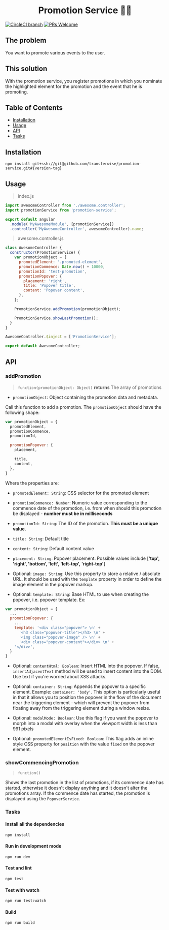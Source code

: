 <h1 align="center">
  Promotion Service 🍾💨
</h1>

[![CircleCI branch](https://img.shields.io/circleci/project/github/transferwise/promotion-service/master.svg?style=flat-square)]()
[![PRs Welcome](https://img.shields.io/badge/PRs-welcome-brightgreen.svg?style=flat-square)](http://makeapullrequest.com)

## The problem

You want to promote various events to the user.

## This solution

With the promotion service, you register promotions in which you nominate the highlighted element for the promotion and the event that he is promoting.

## Table of Contents
- [Installation](#installation)
- [Usage](#usage)
- [API](#api)
- [Tasks](#tasks)

## Installation

```
npm install git+ssh://git@github.com/transferwise/promotion-service.git#{version-tag}
```

## Usage

> index.js

```javascript
import awesomeController from './awesome.controller';
import promotionService from 'promotion-service';

export default angular
  .module('MyAwesomeModule', [promotionService])
  .controller('MyAwesomeController', awesomeController).name;
```

> awesome.controller.js

```javascript
class AwesomeController {
  constructor(PromotionService) {
    var promotionObject = {
      promotedElement: '.promoted-element',
      promotionCommence: Date.now() + 10000,
      promotionId: 'test-promotion',
      promotionPopover: {
        placement: 'right',
        title: 'Popover title',
        content: 'Popover content',
      },
    };

    PromotionService.addPromotion(promotionObject);

    PromotionService.showLastPromotion();
  }
}

AwesomeController.$inject = ['PromotionService'];

export default AwesomeController;

```

## API

### addPromotion

> `function(promotionObject: Object)`
**returns** The array of promotions

- `promotionObject`: Object containing the promotion data and metadata.

Call this function to add a promotion. The `promotionObject` should have the following shape:

```javascript
var promotionObject = {
  promotedElement,
  promotionCommence,
  promotionId,

  promotionPopover: {
    placement,

    title,
    content,
  },
}
```

Where the properties are:

- `promotedElement: String`: CSS selector for the promoted element
- `promotionCommence: Number`: Numeric value corresponding to the commence date of the promotion, i.e. from when should this promotion be displayed - **number must be in milliseconds**
- `promotionId: String`: The ID of the promotion. **This must be a unique value.**

- `title: String`: Default title
- `content: String`: Default content value
- `placement: String`: Popover placement. Possible values include [**'top', 'right', 'bottom', 'left', 'left-top', 'right-top'**]

- Optional: `image: String`: Use this property to store a relative / absolute URL. It should be used with the `template` property in order to define the image element in the popover markup.
- Optional: `template: String`: Base HTML to use when creating the popover, i.e. popover template. Ex:

```javascript
var promotionObject = {
  ...
  promotionPopover: {
    ...
    template: '<div class="popover"> \n' +
      '<h3 class="popover-title"></h3> \n' +
      '<img class="popover-image" /> \n' +
      '<div class="popover-content"></div> \n' +
    '</div>',
  }
}
```
- Optional: `contentHtml: Boolean`: Insert HTML into the popover. If false, `insertAdjacentText` method will be used to insert content into the DOM. Use text if you're worried about XSS attacks.
- Optional: `container: String`: Appends the popover to a specific element. Example: `container: 'body'`. This option is particularly useful in that it allows you to position the popover in the flow of the document near the triggering element - which will prevent the popover from floating away from the triggering element during a window resize.

- Optional: `modalMode: Boolean`: Use this flag if you want the popover to morph into a modal with overlay when the viewport width is less than 991 pixels
- Optional: `promotedElementIsFixed: Boolean`: This flag adds an inline style CSS property for `position` with the value `fixed` on the popover element.

### showCommencingPromotion

> `function()`

Shows the last promotion in the list of promotions, if its commence date has started, otherwise it doesn't display anything and it doesn't alter the promotions array. If the commence date has started, the promotion is displayed using the `PopoverService`.

### Tasks

#### Install all the dependencies

```
npm install
```

#### Run in development mode

```
npm run dev
```

#### Test and lint

```
npm test
```

#### Test with watch

```
npm run test:watch
```

#### Build

```
npm run build
```
